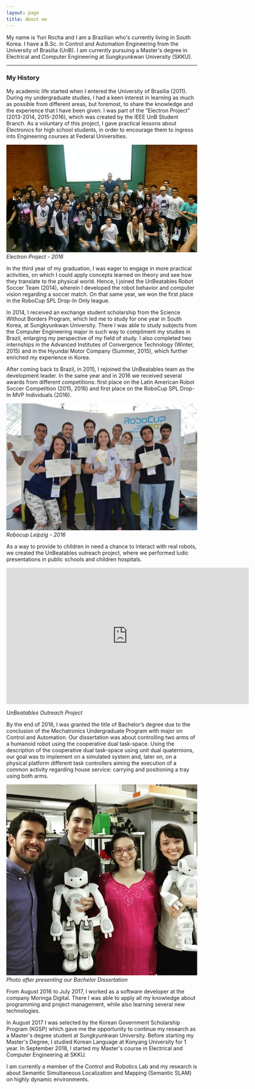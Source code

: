 ```yaml
---
layout: page
title: About me
---
```


My name is Yuri Rocha and I am a Brazilian who's currently living in South Korea. I have a B.Sc. in Control and Automation Engineering from the University of Brasilia (UnB). I am currently pursuing a Master's degree in Electrical and Computer Engineering at Sungkyunkwan University (SKKU).

---
### My History

My academic life started when I entered the University of Brasilia (2011). During my undergraduate studies, I had a keen interest in learning as much as possible from different areas, but foremost, to share the knowledge and the experience that I have been given. I was part of the “Electron Project” (2013-2014, 2015-2016), which was created by the IEEE UnB Student Branch. As a voluntary of this project, I gave practical lessons about Electronics for high school students, in order to encourage them to ingress into Engineering courses at Federal Universities.

![Robocup 2016](img/electron.gif)
*Electron Project - 2016*

In the third year of my graduation, I was eager to engage in more practical activities, on which I could apply concepts learned on theory and see how they translate to the physical world. Hence, I joined the UnBeatables Robot Soccer Team (2014), wherein I developed the robot behavior and computer vision regarding a soccer match. On that same year, we won the first place in the RoboCup SPL Drop-In Only league.

In 2014, I received an exchange student scholarship from the Science Without Borders Program, which led me to study for one year in South Korea, at Sungkyunkwan University. There I was able to study subjects from the Computer Engineering major in such way to compliment my studies in Brazil, enlarging my perspective of my field of study. I also completed two internships in the Advanced Institutes of Convergence Technology (Winter, 2015) and in the Hyundai Motor Company (Summer, 2015), which further enriched my experience in Korea.

After coming back to Brazil, in 2015, I rejoined the UnBeatables team as the development leader. In the same year and in 2016 we received several awards from different competitions: first place on the Latin American Robot Soccer Competition (2015, 2016) and first place on the RoboCup SPL Drop-In MVP Individuals (2016).

![Robocup 2016](img/robocup.jpg)
*Robocup Leipzig - 2016*

As a way to provide to children in need a chance to interact with real robots, we created the UnBeatables outreach project, where we performed ludic presentations in public schools and children hospitals.

<iframe style="display:block; margin: 0 auto;" width="640" height="360"
src="https://drive.google.com/file/d/1XBAO57M1xRluizfFkuugE6afXKtCOigx/preview" 
frameborder="0" 
allow="accelerometer; encrypted-media; gyroscope; picture-in-picture" 
allowfullscreen></iframe>

*UnBeatables Outreach Project*

By the end of 2016, I was granted the title of Bachelor’s degree due to the conclusion of the Mechatronics Undergraduate Program with major on Control and Automation. Our dissertation was about controlling two arms of a humanoid robot using the cooperative dual task-space. Using the description of the cooperative dual task-space using unit dual quaternions, our goal was to implement on a simulated system and, later on, on a physical platform different task controllers aiming the execution of a common activity regarding house service: carrying and positioning a tray using both arms.

![Robocup 2016](img/tg.jpg)
*Photo after presenting our Bachelor Dissertation*

From August 2016 to July 2017, I worked as a software developer at the company Moringa Digital. There I was able to apply all my knowledge about programming and project management, while also learning several new technologies.

In August 2017 I was selected by the Korean Government Scholarship Program (KGSP) which gave me the opportunity to continue my research as a Master's degree student at Sungkyunkwan University. Before starting my Master's Degree, I studied Korean Language at Konyang University for 1 year. In September 2018, I started my Master's course in Electrical and Computer Engineering at SKKU.

I am currently a member of the Control and Robotics Lab and my research is about Semantic Simultaneous Localization and Mapping (Semantic SLAM) on highly dynamic environments.